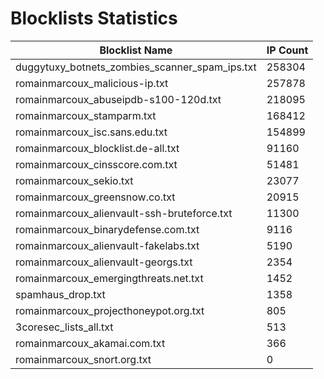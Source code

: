 # Blocklists Statistics
| Blocklist Name | IP Count |
|----|----|
| duggytuxy_botnets_zombies_scanner_spam_ips.txt | 258304 |
| romainmarcoux_malicious-ip.txt | 257878 |
| romainmarcoux_abuseipdb-s100-120d.txt | 218095 |
| romainmarcoux_stamparm.txt | 168412 |
| romainmarcoux_isc.sans.edu.txt | 154899 |
| romainmarcoux_blocklist.de-all.txt | 91160 |
| romainmarcoux_cinsscore.com.txt | 51481 |
| romainmarcoux_sekio.txt | 23077 |
| romainmarcoux_greensnow.co.txt | 20915 |
| romainmarcoux_alienvault-ssh-bruteforce.txt | 11300 |
| romainmarcoux_binarydefense.com.txt | 9116 |
| romainmarcoux_alienvault-fakelabs.txt | 5190 |
| romainmarcoux_alienvault-georgs.txt | 2354 |
| romainmarcoux_emergingthreats.net.txt | 1452 |
| spamhaus_drop.txt | 1358 |
| romainmarcoux_projecthoneypot.org.txt | 805 |
| 3coresec_lists_all.txt | 513 |
| romainmarcoux_akamai.com.txt | 366 |
| romainmarcoux_snort.org.txt | 0 |
